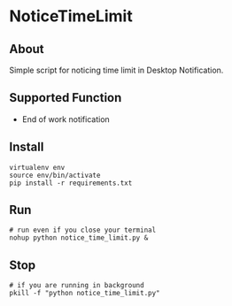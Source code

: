 # NoticeTimeLimit

## About
Simple script for noticing time limit in Desktop Notification.

## Supported Function
- End of work notification

## Install
```
virtualenv env
source env/bin/activate
pip install -r requirements.txt
```

## Run
```
# run even if you close your terminal
nohup python notice_time_limit.py &
```

## Stop
```
# if you are running in background
pkill -f "python notice_time_limit.py"
```
